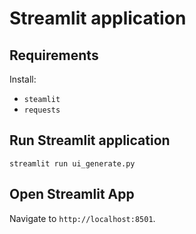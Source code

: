 # Streamlit application

## Requirements
Install:
* `steamlit`
* `requests`

## Run Streamlit application
```commandline
streamlit run ui_generate.py
```

## Open Streamlit App
Navigate to `http://localhost:8501`.